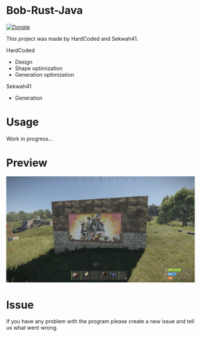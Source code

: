# Bob-Rust-Java
[![Donate](https://img.shields.io/badge/Donate-ko--fi-%2393c10c)](https://ko-fi.com/hard_coded)

This project was made by HardCoded and Sekwah41.

HardCoded
* Design
* Shape optimization
* Generation optimization

Sekwah41
* Generation

# Usage
Work in progress...

# Preview
![Example](.github/assets/screenshots/example_1.jpg)

# Issue
If you have any problem with the program please create a new issue and tell us what went wrong.

